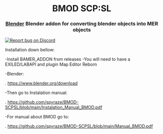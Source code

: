 <h1 align="center">BMOD SCP:SL </h1>
<h3 align="center"><a href="https://www.blender.org/download">Blender</a> Blender addon for converting blender objects into MER objects</h3>

<a href="https://discord.gg/wn8h8Dvx">
    <img src=https://static-00.iconduck.com/assets.00/discord-icon-2048x2048-nnt62s2u.png"" alt="Report bug on Discord">
</a>    

Installation down bellow:

-Install BAMER_ADDON from releases
-You will need to have a EXILED/LABAPI and plugin Map Editor Reborn

-Blender:

. https://www.blender.org/download

      
-Then go to Instalation manual:

. https://github.com/spyraze/BMOD-SCPSL/blob/main/Instalation_Manual_BMOD.pdf


-For manual about BMOD go to:

. https://github.com/spyraze/BMOD-SCPSL/blob/main/Manual_BMOD.pdf



